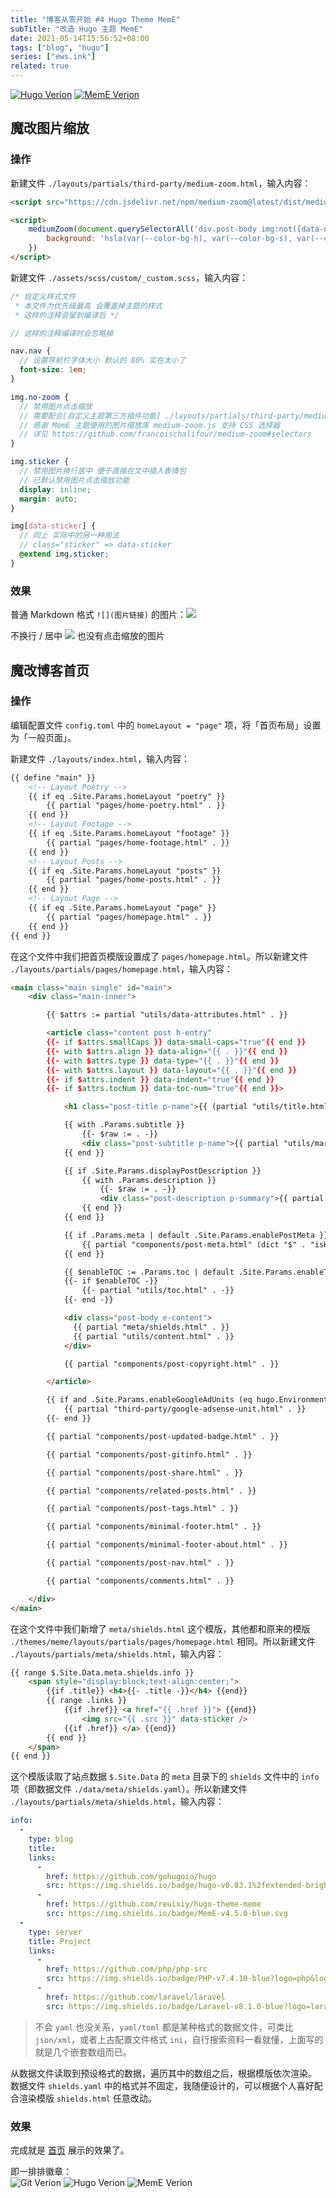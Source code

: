 ```yaml
---
title: "博客从零开始 #4 Hugo Theme MemE"
subTitle: "改造 Hugo 主题 MemE"
date: 2021-05-14T15:56:52+08:00
tags: ["blog", "hugo"]
series: ["ews.ink"]
related: true
---
```


<a href="https://github.com/gohugoio/hugo/releases"><img src="https://img.shields.io/badge/hugo_version-v0.83.1%2fextended-blue.svg?logo=hugo&logoColor=fff" alt="Hugo Verion" data-sticker /></a> <a href="https://github.com/reuixiy/hugo-theme-meme"><img src="https://img.shields.io/badge/MemE-v4.5.0-blue.svg" alt="MemE Verion" data-sticker /></a>

## 魔改图片缩放
### 操作
新建文件 `./layouts/partials/third-party/medium-zoom.html`，输入内容：
```html
<script src="https://cdn.jsdelivr.net/npm/medium-zoom@latest/dist/medium-zoom.min.js"></script>

<script>
    mediumZoom(document.querySelectorAll('div.post-body img:not([data-no-zoom],[data-sticker],.no-zoom,.sticker)'), {
        background: 'hsla(var(--color-bg-h), var(--color-bg-s), var(--color-bg-l), 0.95)'
    })
</script>
```

新建文件 `./assets/scss/custom/_custom.scss`，输入内容：
```scss
/* 自定义样式文件
 * 本文件为优先级最高 会覆盖掉主题的样式
 * 这样的注释会留到编译后 */

// 这样的注释编译时会忽略掉

nav.nav {
  // 设置导航栏字体大小 默认的 80% 实在太小了
  font-size: 1em;
}

img.no-zoom {
  // 禁用图片点击缩放
  // 需要配合[自定义主题第三方插件功能] ./layouts/partials/third-party/medium-zoom.html 一起食用
  // 感谢 MemE 主题使用的图片缩放库 medium-zoom.js 支持 CSS 选择器
  // 详见 https://github.com/francoischalifour/medium-zoom#selectors
}

img.sticker {
  // 禁用图片换行居中 便于直接在文中插入表情包
  // 已默认禁用图片点击缩放功能
  display: inline;
  margin: auto;
}

img[data-sticker] {
  // 同上 实际中的另一种用法
  // class="sticker" => data-sticker
  @extend img.sticker;
}
```

### 效果
普通 Markdown 格式 `![](图片链接)` 的图片：![](https://i.loli.net/2021/05/14/Ukg8ri6woS9sJzl.gif)  

不换行 / 居中 <img src="https://i.loli.net/2021/05/14/C1xNr9DX32uhaJv.gif" data-sticker /> 也没有点击缩放的图片  

## 魔改博客首页
### 操作
编辑配置文件 `config.toml` 中的 `homeLayout = "page"` 项，将「首页布局」设置为「一般页面」。  

新建文件 `./layouts/index.html`，输入内容：  
```html
{{ define "main" }}
    <!-- Layout Poetry -->
    {{ if eq .Site.Params.homeLayout "poetry" }}
        {{ partial "pages/home-poetry.html" . }}
    {{ end }}
    <!-- Layout Footage -->
    {{ if eq .Site.Params.homeLayout "footage" }}
        {{ partial "pages/home-footage.html" . }}
    {{ end }}
    <!-- Layout Posts -->
    {{ if eq .Site.Params.homeLayout "posts" }}
        {{ partial "pages/home-posts.html" . }}
    {{ end }}
    <!-- Layout Page -->
    {{ if eq .Site.Params.homeLayout "page" }}
        {{ partial "pages/homepage.html" . }}
    {{ end }}
{{ end }}
```
在这个文件中我们把首页模版设置成了 `pages/homepage.html`。所以新建文件 `./layouts/partials/pages/homepage.html`，输入内容：  
```html
<main class="main single" id="main">
    <div class="main-inner">

        {{ $attrs := partial "utils/data-attributes.html" . }}

        <article class="content post h-entry"
        {{- if $attrs.smallCaps }} data-small-caps="true"{{ end }}
        {{- with $attrs.align }} data-align="{{ . }}"{{ end }}
        {{- with $attrs.type }} data-type="{{ . }}"{{ end }}
        {{- with $attrs.layout }} data-layout="{{ . }}"{{ end }}
        {{- if $attrs.indent }} data-indent="true"{{ end }}
        {{- if $attrs.tocNum }} data-toc-num="true"{{ end }}>

            <h1 class="post-title p-name">{{ (partial "utils/title.html" (dict "$" $ "title" $.Title)).htmlTitle }}</h1>

            {{ with .Params.subtitle }}
                {{- $raw := . -}}
                <div class="post-subtitle p-name">{{ partial "utils/markdownify.html" (dict "$" $ "raw" $raw "isContent" false) }}</div>
            {{ end }}

            {{ if .Site.Params.displayPostDescription }}
                {{ with .Params.description }}
                    {{- $raw := . -}}
                    <div class="post-description p-summary">{{ partial "utils/markdownify.html" (dict "$" $ "raw" $raw "isContent" false) }}</div>
                {{ end }}
            {{ end }}

            {{ if .Params.meta | default .Site.Params.enablePostMeta }}
                {{ partial "components/post-meta.html" (dict "$" . "isHome" false) }}
            {{ end }}

            {{ $enableTOC := .Params.toc | default .Site.Params.enableTOC -}}
            {{- if $enableTOC -}}
                {{- partial "utils/toc.html" . -}}
            {{- end -}}

            <div class="post-body e-content">
              {{ partial "meta/shields.html" . }}
              {{ partial "utils/content.html" . }}
            </div>

            {{ partial "components/post-copyright.html" . }}

        </article>

        {{ if and .Site.Params.enableGoogleAdUnits (eq hugo.Environment "production") -}}
            {{ partial "third-party/google-adsense-unit.html" . }}
        {{- end }}

        {{ partial "components/post-updated-badge.html" . }}

        {{ partial "components/post-gitinfo.html" . }}

        {{ partial "components/post-share.html" . }}

        {{ partial "components/related-posts.html" . }}

        {{ partial "components/post-tags.html" . }}

        {{ partial "components/minimal-footer.html" . }}

        {{ partial "components/minimal-footer-about.html" . }}

        {{ partial "components/post-nav.html" . }}

        {{ partial "components/comments.html" . }}

    </div>
</main>
```

在这个文件中我们新增了 `meta/shields.html` 这个模版，其他都和原来的模版 `./themes/meme/layouts/partials/pages/homepage.html` 相同。所以新建文件 `./layouts/partials/meta/shields.html`，输入内容：  
```html
{{ range $.Site.Data.meta.shields.info }}
    <span style="display:block;text-align:center;">
        {{if .title}} <h4>{{- .title -}}</h4> {{end}}
        {{ range .links }}
            {{if .href}} <a href="{{ .href }}"> {{end}}
                <img src="{{ .src }}" data-sticker />
            {{if .href}} </a> {{end}}
        {{ end }}
    </span>
{{ end }}
```

这个模版读取了站点数据 `$.Site.Data` 的 `meta` 目录下的 `shields` 文件中的 `info`项（即数据文件 `./data/meta/shields.yaml`）。所以新建文件 `./layouts/partials/meta/shields.html`，输入内容：  
```yaml
info:
  -
    type: blog
    title:
    links:
      -
        href: https://github.com/gohugoio/hugo
        src: https://img.shields.io/badge/hugo-v0.83.1%2fextended-brightgreen.svg?logo=hugo&logoColor=fff
      -
        href: https://github.com/reuixiy/hugo-theme-meme
        src: https://img.shields.io/badge/MemE-v4.5.0-blue.svg
  -
    type: server
    title: Project
    links:
      -
        href: https://github.com/php/php-src
        src: https://img.shields.io/badge/PHP-v7.4.10-blue?logo=php&logoColor=white
      -
        href: https://github.com/laravel/laravel
        src: https://img.shields.io/badge/Laravel-v8.1.0-blue?logo=laravel&logoColor=white
```

> 不会 `yaml` 也没关系，`yaml/toml` 都是某种格式的数据文件，可类比 `json/xml`，或者上古配置文件格式 `ini`，自行搜索资料一看就懂，上面写的就是几个嵌套数组而已。  

从数据文件读取到预设格式的数据，遍历其中的数组之后，根据模版依次渲染。  
数据文件 `shields.yaml` 中的格式并不固定，我随便设计的，可以根据个人喜好配合渲染模版 `shields.html` 任意改动。  

### 效果
完成就是 [首页](/) 展示的效果了。  

即一排排徽章：  
<img src="https://img.shields.io/badge/Git-v2.31.1-blue.svg?logo=git&logoColor=fff" alt="Git Verion" data-sticker /> <img src="https://img.shields.io/badge/Hugo-v0.83.1%2fextended-blue.svg?logo=hugo&logoColor=fff" alt="Hugo Verion" data-sticker /> <img src="https://img.shields.io/badge/MemE-v4.5.0-blue.svg" alt="MemE Verion" data-sticker />